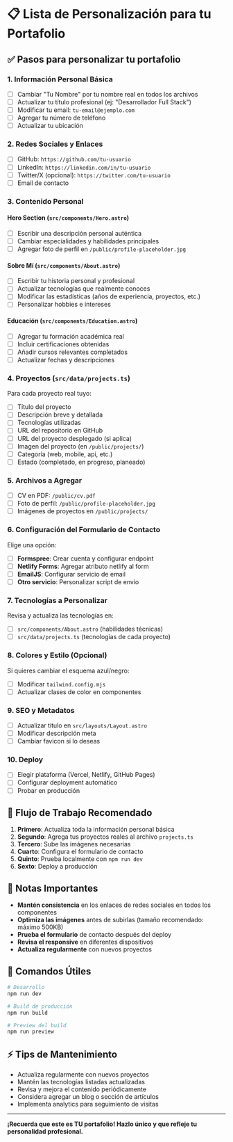 # 📋 Lista de Personalización para tu Portafolio

## ✅ Pasos para personalizar tu portafolio

### 1. **Información Personal Básica**
- [ ] Cambiar "Tu Nombre" por tu nombre real en todos los archivos
- [ ] Actualizar tu título profesional (ej: "Desarrollador Full Stack")
- [ ] Modificar tu email: `tu-email@ejemplo.com`
- [ ] Agregar tu número de teléfono
- [ ] Actualizar tu ubicación

### 2. **Redes Sociales y Enlaces**
- [ ] GitHub: `https://github.com/tu-usuario`
- [ ] LinkedIn: `https://linkedin.com/in/tu-usuario`
- [ ] Twitter/X (opcional): `https://twitter.com/tu-usuario`
- [ ] Email de contacto

### 3. **Contenido Personal**

#### Hero Section (`src/components/Hero.astro`)
- [ ] Escribir una descripción personal auténtica
- [ ] Cambiar especialidades y habilidades principales
- [ ] Agregar foto de perfil en `/public/profile-placeholder.jpg`

#### Sobre Mí (`src/components/About.astro`)
- [ ] Escribir tu historia personal y profesional
- [ ] Actualizar tecnologías que realmente conoces
- [ ] Modificar las estadísticas (años de experiencia, proyectos, etc.)
- [ ] Personalizar hobbies e intereses

#### Educación (`src/components/Education.astro`)
- [ ] Agregar tu formación académica real
- [ ] Incluir certificaciones obtenidas
- [ ] Añadir cursos relevantes completados
- [ ] Actualizar fechas y descripciones

### 4. **Proyectos** (`src/data/projects.ts`)
Para cada proyecto real tuyo:
- [ ] Título del proyecto
- [ ] Descripción breve y detallada
- [ ] Tecnologías utilizadas
- [ ] URL del repositorio en GitHub
- [ ] URL del proyecto desplegado (si aplica)
- [ ] Imagen del proyecto (en `/public/projects/`)
- [ ] Categoría (web, mobile, api, etc.)
- [ ] Estado (completado, en progreso, planeado)

### 5. **Archivos a Agregar**
- [ ] CV en PDF: `/public/cv.pdf`
- [ ] Foto de perfil: `/public/profile-placeholder.jpg`
- [ ] Imágenes de proyectos en `/public/projects/`

### 6. **Configuración del Formulario de Contacto**
Elige una opción:
- [ ] **Formspree**: Crear cuenta y configurar endpoint
- [ ] **Netlify Forms**: Agregar atributo netlify al form
- [ ] **EmailJS**: Configurar servicio de email
- [ ] **Otro servicio**: Personalizar script de envío

### 7. **Tecnologías a Personalizar**
Revisa y actualiza las tecnologías en:
- [ ] `src/components/About.astro` (habilidades técnicas)
- [ ] `src/data/projects.ts` (tecnologías de cada proyecto)

### 8. **Colores y Estilo (Opcional)**
Si quieres cambiar el esquema azul/negro:
- [ ] Modificar `tailwind.config.mjs`
- [ ] Actualizar clases de color en componentes

### 9. **SEO y Metadatos**
- [ ] Actualizar título en `src/layouts/Layout.astro`
- [ ] Modificar descripción meta
- [ ] Cambiar favicon si lo deseas

### 10. **Deploy**
- [ ] Elegir plataforma (Vercel, Netlify, GitHub Pages)
- [ ] Configurar deployment automático
- [ ] Probar en producción

## 🔄 Flujo de Trabajo Recomendado

1. **Primero**: Actualiza toda la información personal básica
2. **Segundo**: Agrega tus proyectos reales al archivo `projects.ts`
3. **Tercero**: Sube las imágenes necesarias
4. **Cuarto**: Configura el formulario de contacto
5. **Quinto**: Prueba localmente con `npm run dev`
6. **Sexto**: Deploy a producción

## 📝 Notas Importantes

- **Mantén consistencia** en los enlaces de redes sociales en todos los componentes
- **Optimiza las imágenes** antes de subirlas (tamaño recomendado: máximo 500KB)
- **Prueba el formulario** de contacto después del deploy
- **Revisa el responsive** en diferentes dispositivos
- **Actualiza regularmente** con nuevos proyectos

## 🚀 Comandos Útiles

```bash
# Desarrollo
npm run dev

# Build de producción
npm run build

# Preview del build
npm run preview
```

## ⚡ Tips de Mantenimiento

- Actualiza regularmente con nuevos proyectos
- Mantén las tecnologías listadas actualizadas
- Revisa y mejora el contenido periódicamente
- Considera agregar un blog o sección de artículos
- Implementa analytics para seguimiento de visitas

---

**¡Recuerda que este es TU portafolio! Hazlo único y que refleje tu personalidad profesional.**
